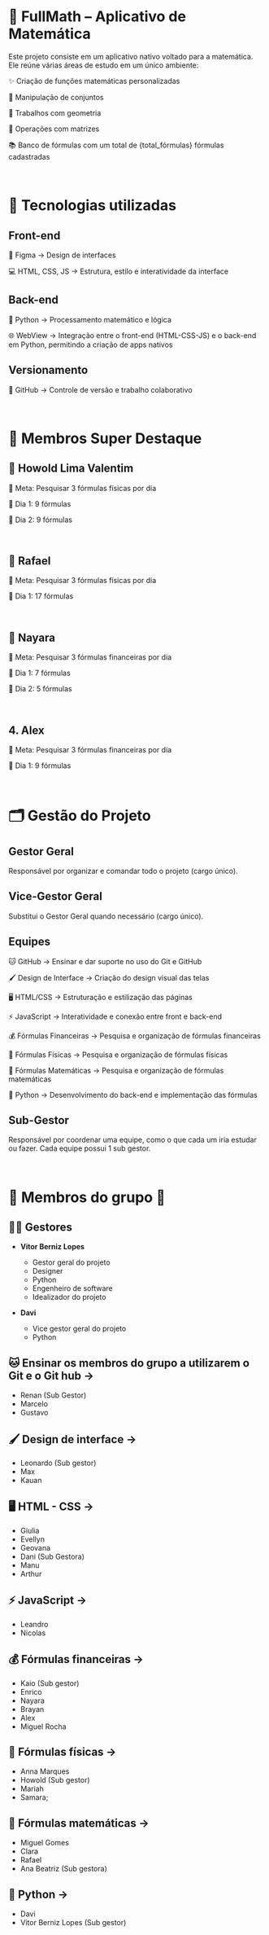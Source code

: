 # 📐 FullMath – Aplicativo de Matemática

Este projeto consiste em um aplicativo nativo voltado para a matemática. Ele reúne várias áreas de estudo em um único ambiente:

✨ Criação de funções matemáticas personalizadas

🔢 Manipulação de conjuntos

📏 Trabalhos com geometria

🧮 Operações com matrizes

📚 Banco de fórmulas com um total de {total_fórmulas} fórmulas cadastradas

<br>

# 🚀 Tecnologias utilizadas

## Front-end

🎨 Figma → Design de interfaces

💻 HTML, CSS, JS → Estrutura, estilo e interatividade da interface

## Back-end

🐍 Python → Processamento matemático e lógica

🌐 WebView → Integração entre o front-end (HTML-CSS-JS) e o back-end em Python, permitindo a criação de apps nativos

## Versionamento

🔗 GitHub → Controle de versão e trabalho colaborativo

<br>


# 🌟 Membros Super Destaque

## 🥇 Howold Lima Valentim

🎯 Meta: Pesquisar 3 fórmulas físicas por dia

📅 Dia 1: 9 fórmulas

📅 Dia 2: 9 fórmulas

<br>

## 🥈 Rafael

🎯 Meta: Pesquisar 3 fórmulas físicas por dia

📅 Dia 1: 17 fórmulas

<br>

## 🥉 Nayara

🎯 Meta: Pesquisar 3 fórmulas financeiras por dia

📅 Dia 1: 7 fórmulas

📅 Dia 2: 5 fórmulas

<br>

## 4. Alex

🎯 Meta: Pesquisar 3 fórmulas financeiras por dia

📅 Dia 1: 9 fórmulas

<br>

# 🗂️ Gestão do Projeto

## Gestor Geral

Responsável por organizar e comandar todo o projeto (cargo único).

## Vice-Gestor Geral

Substitui o Gestor Geral quando necessário (cargo único).

## Equipes

🐱 GitHub → Ensinar e dar suporte no uso do Git e GitHub

🖌️ Design de Interface → Criação do design visual das telas

🖥️ HTML/CSS → Estruturação e estilização das páginas

⚡ JavaScript → Interatividade e conexão entre front e back-end

💰 Fórmulas Financeiras → Pesquisa e organização de fórmulas financeiras

🔬 Fórmulas Físicas → Pesquisa e organização de fórmulas físicas

📐 Fórmulas Matemáticas → Pesquisa e organização de fórmulas matemáticas

🐍 Python → Desenvolvimento do back-end e implementação das fórmulas

## Sub-Gestor

Responsável por coordenar uma equipe, como o que cada um iria estudar ou fazer. Cada equipe possui 1 sub gestor.

<br>

# 👤 Membros do grupo 👤

## 🧑‍💼 Gestores
-  **Vitor Berniz Lopes**
    *  Gestor geral do projeto
    *  Designer
    *  Python
    *  Engenheiro de software
    *  Idealizador do projeto
  
-  **Davi**
    * Vice gestor geral do projeto
    * Python


## 🐱 Ensinar os membros do grupo a utilizarem o Git e o Git hub ->
*  Renan (Sub Gestor)
*  Marcelo 
*  Gustavo


## 🖌️ Design de interface -> 
*  Leonardo (Sub gestor)
*  Max
*  Kauan

## 🖥️ HTML - CSS -> 
*  Giulia
*  Evellyn
*  Geovana
*  Dani (Sub Gestora)
*  Manu
*  Arthur

## ⚡ JavaScript -> 
*  Leandro
*  Nicolas
  
## 💰 Fórmulas financeiras ->
*  Kaio (Sub gestor)
*  Enrico
*  Nayara
*  Brayan
*  Alex
*  Miguel Rocha

## 🔬 Fórmulas físicas -> 
*  Anna Marques
*  Howold (Sub gestor)
*  Mariah
*  Samara;

## 📐 Fórmulas matemáticas -> 
*  Miguel Gomes
*  Clara
*  Rafael
*  Ana Beatriz (Sub gestora)

## 🐍 Python -> 
*  Davi
*  Vitor Berniz Lopes (Sub gestor)




